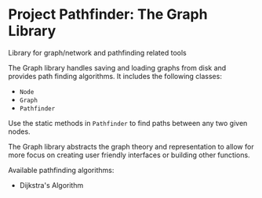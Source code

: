 # Project Pathfinder: The Graph Library
Library for graph/network and pathfinding related tools

The Graph library handles saving and loading graphs from disk and provides path finding algorithms. It includes the following classes:
- `Node`
- `Graph`
- `Pathfinder`

Use the static methods in `Pathfinder` to find paths between any two given nodes.

The Graph library abstracts the graph theory and representation to allow for more focus on creating user friendly interfaces or building other functions.

Available pathfinding algorithms:
- Dijkstra's Algorithm
